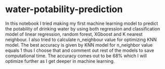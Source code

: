 # water-potability-prediction
In this notebook I tried making my first machine learning model to predict the potability of drinking water by using both regression and classification model of linear regression, random forest, XGboost and K nearest neighbour. I also tried to calculate n_neighbour value for optimizing KNN model. The best accuracy is given by KNN model for n_neighbor value equals 1 thus I choose that and comment out rest of the models to save computational time. The accuracy comes out to be 68% which I will optimize further as I get deeper in machine learning.
